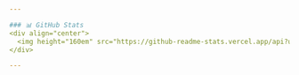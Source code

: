 ```yaml
---

### 📊 GitHub Stats
<div align="center">
  <img height="160em" src="https://github-readme-stats.vercel.app/api?username=symsym-1629&show_icons=true&theme=algolia&count_private=true&include_all_commits=true" />
</div>

---
```


